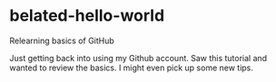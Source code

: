 # belated-hello-world
Relearning basics of GitHub

Just getting back into using my Github account. Saw this tutorial and wanted to review the basics. I might even pick up some new tips.
